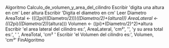 Algoritmo Calculo_de_volumen_y_area_del_cilindro
	Escribir 'digita una altura en cm'
	Leer altura
	Escribir 'Digita el diametro en cm'
	Leer Diametro
	AreaTotal <- (((2*pi)*((Diametro/2)))*((Diametro/2)+(altura)))
	AreaLateral <- (((2*pi)*((Diametro/2))*(altura)))
	Volumen <- ((pi)*(Diametro/2)^2)*altura
	Escribir 'el area lateral del cilindro es:', AreaLateral, 'cm²', '', 'y su area total es:', ' ', AreaTotal, 'cm² '
	Escribir 'el Volumen del cilindro es:', Volumen, 'cm³'
FinAlgoritmo

